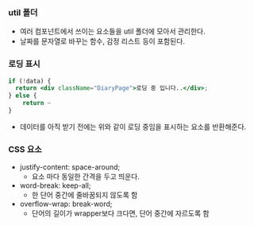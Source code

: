 ### util 폴더

- 여러 컴포넌트에서 쓰이는 요소들을 util 폴더에 모아서 관리한다.
- 날짜를 문자열로 바꾸는 함수, 감정 리스트 등이 포함된다.

### 로딩 표시

```jsx
if (!data) {
  return <div className="DiaryPage">로딩 중 입니다..</div>;
} else {
	return ~
}
```

- 데이터를 아직 받기 전에는 위와 같이 로딩 중임을 표시하는 요소를 반환해준다.

### CSS 요소

- justify-content: space-around;
  - 요소 마다 동일한 간격을 두고 띄운다.
- word-break: keep-all;
  - 한 단어 중간에 줄바꿈되지 않도록 함
- overflow-wrap: break-word;
  - 단어의 길이가 wrapper보다 크다면, 단어 중간에 자르도록 함
